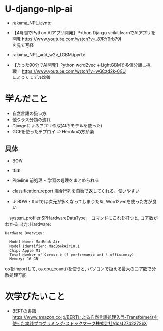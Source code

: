 # U-django-nlp-ai

* rakuma_NPL.ipynb:
* 【4時間でPython AIアプリ開発】Python Django scikit learnでAIアプリを開発
https://www.youtube.com/watch?v=_87RY9rb79I <br>
を見て写経

* rakuma_NPL_add_w2v_LGBM.ipynb:
* 【たった90分でAI開発】Python word2vec + LightGBMで多値分類に挑戦！
https://www.youtube.com/watch?v=wGCzd2k-0GU <br>
によってモデル改善


# 学んだこと
* 自然言語の扱い方
* 他クラス分類の流れ
* Djangoによるアプリ作成(AIのモデルを使った)
* GCEを使ったデプロイ ⇨ Herokuの方が楽

## 具体
* BOW
* tfidf
* Pipeline
前処理 ~ 学習の処理をまとめられる

* classification_report
混合行列を自動で返してくれる、使いやすい

* ↓
BOW・tfidfでは次元が多くなってしまうため, Word2vecを使った方が良い

「system_profiler SPHardwareDataType」
コマンドにこれを打つと, コア数がわかる
出力:
Hardware:

    Hardware Overview:

      Model Name: MacBook Air
      Model Identifier: MacBookAir10,1
      Chip: Apple M1
      Total Number of Cores: 8 (4 performance and 4 efficiency)
      Memory: 16 GB
      
 osをimportして, os.cpu_count()を使うと, パソコンで扱える最大のコア数で分散処理可能

# 次学びたいこと
* BERTの書籍 <br>
https://www.amazon.co.jp/BERTによる自然言語処理入門-Transformersを使った実践プログラミング-ストックマーク株式会社/dp/427422726X
